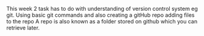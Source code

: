 This week 2 task has to do with understanding of version control system eg git. 
Using basic git commands and also creating a gitHub repo
adding files to the repo
 A repo is also known as a folder stored on github which you can retrieve later.
